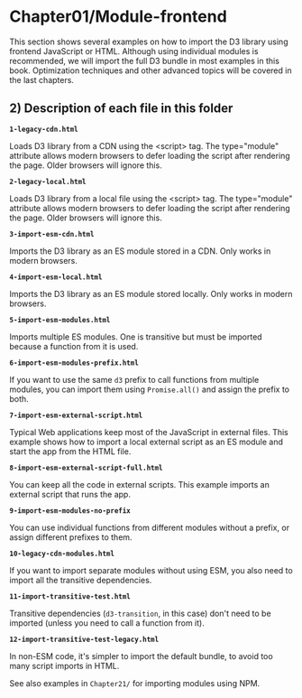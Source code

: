 # Chapter01/Module-frontend

This section shows several examples on how to import the D3 library using frontend JavaScript or HTML. 
Although using individual modules is recommended, we will import the full D3 bundle in most examples in this book. 
Optimization techniques and other advanced topics will be covered in the last chapters.

## 2) Description of each file in this folder

__`1-legacy-cdn.html`__

Loads D3 library from a CDN using the &lt;script> tag. The type="module" attribute allows modern browsers to defer
loading the script after rendering the page. Older browsers will ignore this.

__`2-legacy-local.html`__

Loads D3 library from a local file using the &lt;script> tag. The type="module" attribute allows modern browsers to
defer loading the script after rendering the page. Older browsers will ignore this.

__`3-import-esm-cdn.html`__

Imports the D3 library as an ES module stored in a CDN. Only works in modern browsers.

__`4-import-esm-local.html`__
 
Imports the D3 library as an ES module stored locally. Only works in modern browsers.

__`5-import-esm-modules.html`__

Imports multiple ES modules. One is transitive but must be imported because a function from it is used.

__`6-import-esm-modules-prefix.html`__

If you want to use the same `d3` prefix to call functions from multiple modules, you can import them using `Promise.all()` and assign the prefix to both.

__`7-import-esm-external-script.html`__

Typical Web applications keep most of the JavaScript in external files. This example shows how to import a local external script as an ES module and start the app from the HTML file.

__`8-import-esm-external-script-full.html`__

You can keep all the code in external scripts. This example imports an external script that runs the app.

__`9-import-esm-modules-no-prefix`__

You can use individual functions from different modules without a prefix, or assign different prefixes to them.

__`10-legacy-cdn-modules.html`__

If you want to import separate modules without using ESM, you also need to import all the transitive dependencies.

__`11-import-transitive-test.html`__

Transitive dependencies (`d3-transition`, in this case) don't need to be imported (unless you need to call a function from it).

__`12-import-transitive-test-legacy.html`__

In non-ESM code, it's simpler to import the default bundle, to avoid too many script imports in HTML.

See also examples in `Chapter21/` for importing modules using NPM.
